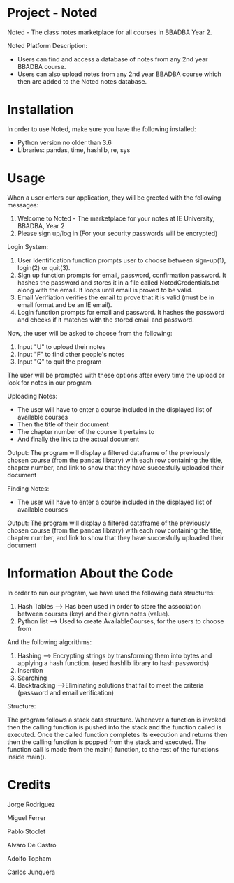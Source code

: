 # Project - Noted

Noted - The class notes marketplace for all courses in BBADBA Year 2.

Noted Platform Description:
  
   - Users can find and access a database of notes from any 2nd year BBADBA course.  
   - Users can also upload notes from any 2nd year BBADBA course which then are added to the Noted notes database.

# Installation

In order to use Noted, make sure you have the following installed:
    
   - Python version no older than 3.6
   - Libraries: pandas, time, hashlib, re, sys
    


# Usage

When a user enters our application, they will be greeted with the following messages:

  1. Welcome to Noted - The marketplace for your notes at IE University, BBADBA, Year 2
  2. Please sign up/log in (For your security passwords will be encrypted)

Login System:
  1. User Identification function prompts user to choose between sign-up(1), login(2) or quit(3).
  2. Sign up function prompts for email, password, confirmation password. It hashes the password and stores it in a file called NotedCredentials.txt along      with the email. It loops until email is proved to be valid.
  3. Email Verifiation verifies the email to prove that it is valid (must be in email format and be an IE email).
  4. Login function prompts for email and password. It hashes the password and checks if it matches with the stored email and password.

Now, the user will be asked to choose from the following:

  1. Input "U" to upload their notes
  2. Input "F" to find other people's notes
  3. Input "Q" to quit the program
  
  The user will be prompted with these options after every time the upload or look for notes in   our program
  
Uploading Notes:

  - The user will have to enter a course included in the displayed list of available courses
  - Then the title of their document
  - The chapter number of the course it pertains to
  - And finally the link to the actual document
  
  Output: The program will display a filtered dataframe of the previously chosen course (from the pandas library) with each row containing the title, chapter number,             and link to show that they have succesfully uploaded their document
  
Finding Notes:

  - The user will have to enter a course included in the displayed list of available courses
  
   Output: The program will display a filtered dataframe of the previously chosen course (from the pandas library) with each row containing the title, chapter number,            and link to show that they have succesfully uploaded their document


# Information About the Code
In order to run our program, we have used the following data structures:

1. Hash Tables --> Has been used in order to store the association between courses (key) and their given notes (value).
2. Python list --> Used to create AvailableCourses, for the users to choose from
 
 
And the following algorithms:
1. Hashing --> Encrypting strings by transforming them into bytes and applying a hash function. (used hashlib library to hash passwords)
2. Insertion
3. Searching
4. Backtracking -->Eliminating solutions that fail to meet the criteria (password and email verification)

Structure:

The program follows a stack data structure. Whenever a function is invoked then the calling function is pushed into the stack and the function called is executed. Once the called function completes its execution and returns then then the calling function is popped from the stack and executed.
The function call is made from the main() function, to the rest of the functions inside main().
 



# Credits
Jorge Rodriguez

Miguel Ferrer

Pablo Stoclet

Alvaro De Castro

Adolfo Topham

Carlos Junquera
